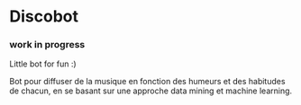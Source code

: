 # Discobot

### work in progress

Little bot for fun :) 

Bot pour diffuser de la musique en fonction des humeurs et des habitudes de chacun, en se basant sur une approche data mining et machine learning.

